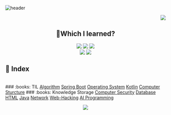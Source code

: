 ![header](https://capsule-render.vercel.app/api?type=slice&color=auto&height=200&section=header&text=🐣Novice%20Developer&fontSize=50)
<div align ="center">
  <img align="right" src="http://mazassumnida.wtf/api/v2/generate_badge?boj=dmdlzm123">
  </br>
  
  ## 🐣Which I learned?
<img src="https://img.shields.io/badge/PYTHON-0696D7?style=for-the-badge&logo=Python&logoColor=black"> <img src="https://img.shields.io/badge/Java-FF0000?style=for-the-badge&logo=Java&logoColor="> <img src="https://img.shields.io/badge/MYSQL-000000?style=for-the-badge&logo=mysql&logoColor=skyblue">
</br>
<img src="https://img.shields.io/badge/C++-E8E8E8?style=for-the-badge&logo=Cplusplus&logoColor=black"> <img src="https://img.shields.io/badge/SpringBoot-6DB33F?style=for-the-badge&logo=Springboot&logoColor=white">
</div>  

## :bookmark_tabs:  Index  

<div>
  </br>
  ### :books: TIL  
  <a href="https://github.com/Jinseop-Sim/PNU-Algorithm-Study">Algorithm</a>
  <a href="https://github.com/Jinseop-Sim/-2022-Winter-Spring-Boot">Spring Boot</a>
  <a href="https://github.com/Jinseop-Sim/PNU-Operating-System">Operating System</a>
  <a href="https://github.com/Jinseop-Sim/PNU-Kotlin-Android">Kotlin</a>
  <a href="https://github.com/Jinseop-Sim/PNU-Computer-Structure">Computer Sturcture</a>
  ### :books: Knowledge Storage  
  <a href="https://github.com/Jinseop-Sim/PNU-Computer-Security">Computer Security</a>
  <a href="https://github.com/Jinseop-Sim/PNU-Database">Database</a>
  <a href="https://github.com/Jinseop-Sim/HTML">HTML</a>
  <a href="https://github.com/Jinseop-Sim/PNU-Java">Java</a>
  <a href="https://github.com/Jinseop-Sim/PNU-Network-Study">Network</a>
  <a href="https://github.com/Jinseop-Sim/Web-Hacking-Study">Web-Hacking</a> 
  <a href="https://github.com/Jinseop-Sim/PNU-AI-Programming">AI Programming</a>
</div>

<p align="center">
<img src="https://github-readme-stats.vercel.app/api?username=Jinseop-Sim&show_icons=true&theme=gruvbox&hide=["issues"]">
</p>
